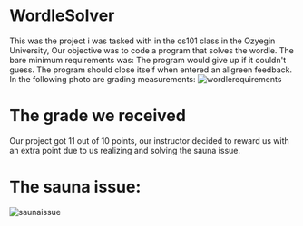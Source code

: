 # WordleSolver

This was the project i was tasked with in the cs101 class in the Ozyegin University,
Our objective was to code a program that solves the wordle.
The bare minimum requirements was:
The program would give up if it couldn't guess.
The program should close itself when entered an allgreen feedback.
In the following photo are grading measurements:
![wordlerequirements](https://github.com/user-attachments/assets/4c4305e4-8cfd-4412-8f1d-e0d05cfcb00b)
# The grade we received
Our project got 11 out of 10 points, our instructor decided to reward us with an extra point due to us realizing and solving the sauna issue.

# The sauna issue:
![saunaissue](https://github.com/user-attachments/assets/8a20e157-c651-4423-95c8-ae65bccec43f)
